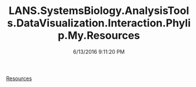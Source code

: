 ﻿---
title: LANS.SystemsBiology.AnalysisTools.DataVisualization.Interaction.Phylip.My.Resources
date: 6/13/2016 9:11:20 PM
---

[Resources](T-LANS.SystemsBiology.AnalysisTools.DataVisualization.Interaction.Phylip.My.Resources.Resources.html)
